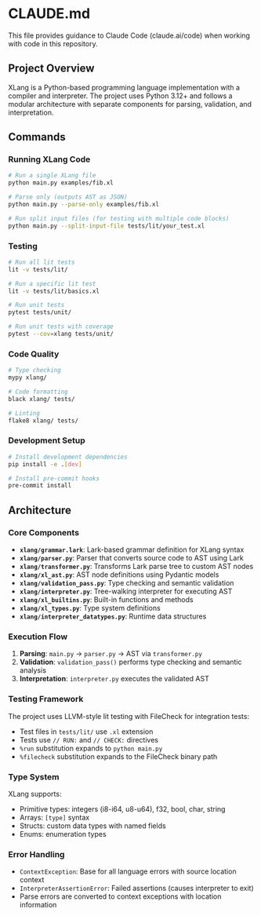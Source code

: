 # CLAUDE.md

This file provides guidance to Claude Code (claude.ai/code) when working with code in this repository.

## Project Overview

XLang is a Python-based programming language implementation with a compiler and interpreter. The project uses Python 3.12+ and follows a modular architecture with separate components for parsing, validation, and interpretation.

## Commands

### Running XLang Code
```bash
# Run a single XLang file
python main.py examples/fib.xl

# Parse only (outputs AST as JSON)
python main.py --parse-only examples/fib.xl

# Run split input files (for testing with multiple code blocks)
python main.py --split-input-file tests/lit/your_test.xl
```

### Testing
```bash
# Run all lit tests
lit -v tests/lit/

# Run a specific lit test
lit -v tests/lit/basics.xl

# Run unit tests
pytest tests/unit/

# Run unit tests with coverage
pytest --cov=xlang tests/unit/
```

### Code Quality
```bash
# Type checking
mypy xlang/

# Code formatting
black xlang/ tests/

# Linting
flake8 xlang/ tests/
```

### Development Setup
```bash
# Install development dependencies
pip install -e .[dev]

# Install pre-commit hooks
pre-commit install
```

## Architecture

### Core Components

- **`xlang/grammar.lark`**: Lark-based grammar definition for XLang syntax
- **`xlang/parser.py`**: Parser that converts source code to AST using Lark
- **`xlang/transformer.py`**: Transforms Lark parse tree to custom AST nodes
- **`xlang/xl_ast.py`**: AST node definitions using Pydantic models
- **`xlang/validation_pass.py`**: Type checking and semantic validation
- **`xlang/interpreter.py`**: Tree-walking interpreter for executing AST
- **`xlang/xl_builtins.py`**: Built-in functions and methods
- **`xlang/xl_types.py`**: Type system definitions
- **`xlang/interpreter_datatypes.py`**: Runtime data structures

### Execution Flow

1. **Parsing**: `main.py` → `parser.py` → AST via `transformer.py`
2. **Validation**: `validation_pass()` performs type checking and semantic analysis
3. **Interpretation**: `interpreter.py` executes the validated AST

### Testing Framework

The project uses LLVM-style lit testing with FileCheck for integration tests:
- Test files in `tests/lit/` use `.xl` extension
- Tests use `// RUN:` and `// CHECK:` directives
- `%run` substitution expands to `python main.py`
- `%filecheck` substitution expands to the FileCheck binary path

### Type System

XLang supports:
- Primitive types: integers (i8-i64, u8-u64), f32, bool, char, string
- Arrays: `[type]` syntax
- Structs: custom data types with named fields
- Enums: enumeration types

### Error Handling

- `ContextException`: Base for all language errors with source location context
- `InterpreterAssertionError`: Failed assertions (causes interpreter to exit)
- Parse errors are converted to context exceptions with location information